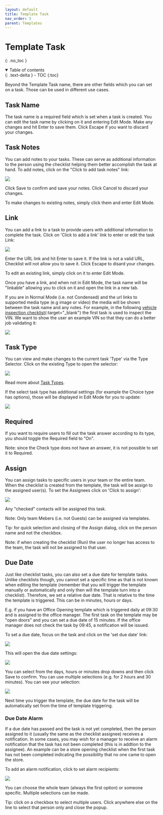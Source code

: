 ```yaml
---
layout: default
title: Template Task
nav_order: 3
parent: Templates
---
```


# Template Task

{: .no_toc }

<details open markdown="block">
  <summary>
    Table of contents
  </summary>
  {: .text-delta }
- TOC
{:toc}
</details>

Beyond the Template Task name, there are other fields which you can set on a task. Those can be used in different use cases.

## Task Name

The task name is a required field which is set when a task is created. You can edit the task name by clicking on it and entering Edit Mode. Make any changes and hit Enter to save them. Click Escape if you want to discard your changes.

## Task Notes

You can add notes to your tasks. These can serve as additional information to the person using the checklist helping them better accomplish the task at hand. To add notes, click on the "Click to add task notes" link:

![](/assets/images/templates/template-editor-task-notes.png)

Click Save to confirm and save your notes. Click Cancel to discard your changes.

To make changes to existing notes, simply click them and enter Edit Mode.

## Link

You can add a link to a task to provide users with additional information to complete the task. Click on 'Click to add a link' link to enter or edit the task Link:

![](/assets/images/templates/template-editor-task-url.png)

Enter the URL link and hit Enter to save it. If the link is not a valid URL, Checklist will not allow you to save it. Click Escape to disard your changes.

To edit an existing link, simply click on it to enter Edit Mode.

Once you have a link, and when not in Edit Mode, the task name will be "linkable" allowing you to click on it and open the link in a new tab.

If you are in Normal Mode (i.e. not Condensed) and the url links to supported media type (e.g image or video) the media will be shown between the task name and any notes. For example, in the following [vehicle inspection checklist](https://checklist.com/vehicle-inspection-checklist){:target="\_blank"} the first task is used to inspect the VIN. We want to show the user an example VIN so that they can do a better job validating it:

![](/assets/images/templates/template-editor-task-normal.png)

## Task Type

You can view and make changes to the current task 'Type' via the Type Selector. Click on the existing Type to open the selector:

![](/assets/images/templates/template-editor-task-type.png)

Read more about [Task Types](/checklists/task-types/).

If the select task type has additional settings (for example the Choice type has options), those will be displayed in Edit Mode for you to update:

![](/assets/images/templates/template-editor-task-type-choice.png)

## Required

If you want to require users to fill out the task answer according to its type, you should toggle the Required field to "On".

Note: since the Check type does not have an answer, it is not possible to set it to Required.

## Assign

You can assign tasks to specific users in your team or the entire team. When the checklist is created from the template, the task will be assign to the assigned user(s). To set the Assignees click on 'Click to assign':

![](/assets/images/templates/template-editor-task-assign.png)

Any "checked" contacts will be assigned this task.

Note: Only team Mebers (i.e. not Guests) can be assigned via templates.

Tip: for quick selection and closing of the Assign dialog, click on the person name and not the checkbox.

Note: if when creating the checklist (Run) the user no longer has access to the team, the task will not be assigned to that user.

## Due Date

Just like checklist tasks, you can also set a due date for template tasks. Unlike checklists though, you cannot set a specific time as that is not known when editing the template (remember that you will trigger the template manually or automatically and only then will the template turn into a checklist). Therefore, we set a relative due date. That is relative to the time the template is triggered. This can be in minutes, hours or days.

E.g. if you have an Office Opening template which is triggered daily at 09:30 and is assigned to the office manager. The first task on the template may be "open doors" and you can set a due date of 15 minutes. If the office manager does not check the task by 09:45, a notification will be issued.

To set a due date, focus on the task and click on the 'set due date' link:

![](/assets/images/templates/template-task-due-date.png)

This will open the due date settings:

![](/assets/images/templates/template-task-due-date-edit.png)

You can select from the days, hours or minutes drop downs and then click Save to confirm. You can use multiple selections (e.g. for 2 hours and 30 minutes). You can see your selection:

![](/assets/images/templates/template-task-due-date-saved.png)

Next time you trigger the template, the due date for the task will be automatically set from the time of template triggering.

### Due Date Alarm

If a due date has passed and the task is not yet completed, then the person assigned to it (usually the same as the checklist assignee) receives a notification. In some cases, you may wish for a manager to receive an alarm notification that the task has not been completed (this is in addtion to the assignee). An example can be a store opening checklist when the first task has not been completed indicating the possibility that no one came to open the store.

To add an alarm notification, click to set alarm recipients:

![](/assets/images/templates/template-task-due-date-alarm.png)

You can choose the whole team (always the first option) or someone specific. Multiple selections can be made.

Tip: click on a checkbox to select multiple users. Click anywhere else on the line to select that person only and close the popup.
